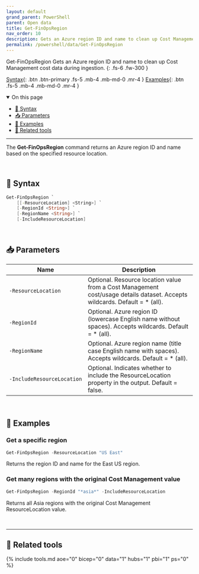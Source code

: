 ```yaml
---
layout: default
grand_parent: PowerShell
parent: Open data
title: Get-FinOpsRegion
nav_order: 10
description: Gets an Azure region ID and name to clean up Cost Management cost data during ingestion.
permalink: /powershell/data/Get-FinOpsRegion
---
```


<span class="fs-9 d-block mb-4">Get-FinOpsRegion</span>
Gets an Azure region ID and name to clean up Cost Management cost data during ingestion.
{: .fs-6 .fw-300 }

[Syntax](#-syntax){: .btn .btn-primary .fs-5 .mb-4 .mb-md-0 .mr-4 }
[Examples](#-examples){: .btn .fs-5 .mb-4 .mb-md-0 .mr-4 }

<details open markdown="1">
   <summary class="fs-2 text-uppercase">On this page</summary>

- [🧮 Syntax](#-syntax)
- [📥 Parameters](#-parameters)
- [🌟 Examples](#-examples)
- [🧰 Related tools](#-related-tools)

</details>

---

The **Get-FinOpsRegion** command returns an Azure region ID and name based on the specified resource location.

<br>

## 🧮 Syntax

```powershell
Get-FinOpsRegion `
    [[‑ResourceLocation] <String>] `
    [‑RegionId <String>] `
    [‑RegionName <String>] `
    [‑IncludeResourceLocation]
```

<br>

## 📥 Parameters

| Name | Description |
| ---- | ----------- |
| `‑ResourceLocation` | Optional. Resource location value from a Cost Management cost/usage details dataset. Accepts wildcards. Default = * (all). |
| `‑RegionId` | Optional. Azure region ID (lowercase English name without spaces). Accepts wildcards. Default = * (all). |
| `‑RegionName` | Optional. Azure region name (title case English name with spaces). Accepts wildcards. Default = * (all). |
| `‑IncludeResourceLocation` | Optional. Indicates whether to include the ResourceLocation property in the output. Default = false. |

<br>

## 🌟 Examples

### Get a specific region

```powershell
Get-FinOpsRegion -ResourceLocation "US East"
```

Returns the region ID and name for the East US region.

### Get many regions with the original Cost Management value

```powershell
Get-FinOpsRegion -RegionId "*asia*" -IncludeResourceLocation
```

Returns all Asia regions with the original Cost Management ResourceLocation value.

<br>

---

## 🧰 Related tools

{% include tools.md aoe="0" bicep="0" data="1" hubs="1" pbi="1" ps="0" %}

<br>


